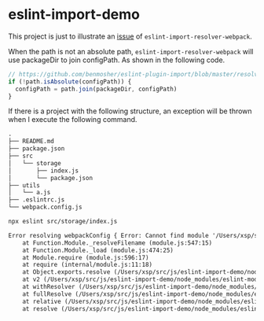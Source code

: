 # eslint-import-demo

This project is just to illustrate an [issue](https://github.com/benmosher/eslint-plugin-import/issues/1158) of `eslint-import-resolver-webpack`.

When the path is not an absolute path, `eslint-import-resolver-webpack` will use packageDir to join configPath. As shown in the following code.

```js
// https://github.com/benmosher/eslint-plugin-import/blob/master/resolvers/webpack/index.js#L342-L344
if (!path.isAbsolute(configPath)) {
  configPath = path.join(packageDir, configPath)
}
```

If there is a project with the following structure, an exception will be thrown when I execute the following command.

```txt
.
├── README.md
├── package.json
├── src
│   └── storage
│       ├── index.js
│       └── package.json
├── utils
│   └── a.js
├── .eslintrc.js
└── webpack.config.js
```

```bash
npx eslint src/storage/index.js
```

```txt
Error resolving webpackConfig { Error: Cannot find module '/Users/xsp/src/js/eslint-import-demo/src/storage/webpack.config.js'
    at Function.Module._resolveFilename (module.js:547:15)
    at Function.Module._load (module.js:474:25)
    at Module.require (module.js:596:17)
    at require (internal/module.js:11:18)
    at Object.exports.resolve (/Users/xsp/src/js/eslint-import-demo/node_modules/eslint-import-resolver-webpack/index.js:69:27)
    at v2 (/Users/xsp/src/js/eslint-import-demo/node_modules/eslint-module-utils/resolve.js:94:23)
    at withResolver (/Users/xsp/src/js/eslint-import-demo/node_modules/eslint-module-utils/resolve.js:99:16)
    at fullResolve (/Users/xsp/src/js/eslint-import-demo/node_modules/eslint-module-utils/resolve.js:116:22)
    at relative (/Users/xsp/src/js/eslint-import-demo/node_modules/eslint-module-utils/resolve.js:61:10)
    at resolve (/Users/xsp/src/js/eslint-import-demo/node_modules/eslint-module-utils/resolve.js:180:12) code: 'MODULE_NOT_FOUND' }
```
